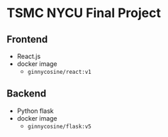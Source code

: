 # TSMC NYCU Final Project
## Frontend
- React.js
- docker image
    - `ginnycosine/react:v1`

## Backend
- Python flask
- docker image
    - `ginnycosine/flask:v5`
